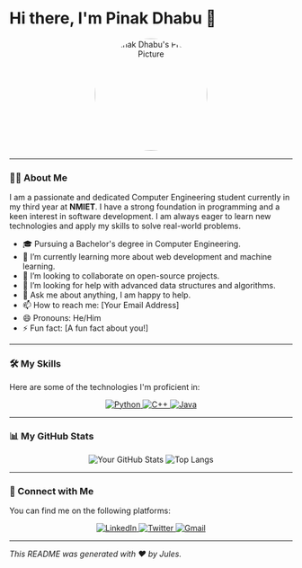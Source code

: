 # Hi there, I'm Pinak Dhabu 👋

<div align="center">
  <img src="https://your-image-url.com/profile-picture.png" alt="Pinak Dhabu's Profile Picture" width="200" height="200" style="border-radius:50%;"/>
</div>

---

### 👨‍💻 About Me

I am a passionate and dedicated Computer Engineering student currently in my third year at **NMIET**. I have a strong foundation in programming and a keen interest in software development. I am always eager to learn new technologies and apply my skills to solve real-world problems.

- 🎓 Pursuing a Bachelor's degree in Computer Engineering.
- 🌱 I’m currently learning more about web development and machine learning.
- 👯 I’m looking to collaborate on open-source projects.
- 🤔 I’m looking for help with advanced data structures and algorithms.
- 💬 Ask me about anything, I am happy to help.
- 📫 How to reach me: [Your Email Address]
- 😄 Pronouns: He/Him
- ⚡ Fun fact: [A fun fact about you!]

---

### 🛠️ My Skills

Here are some of the technologies I'm proficient in:

<p align="center">
  <a href="https://www.python.org" target="_blank">
    <img src="https://img.shields.io/badge/Python-3776AB?style=for-the-badge&logo=python&logoColor=white" alt="Python"/>
  </a>
  <a href="https://isocpp.org/" target="_blank">
    <img src="https://img.shields.io/badge/C%2B%2B-00599C?style=for-the-badge&logo=c%2B%2B&logoColor=white" alt="C++"/>
  </a>
  <a href="https://www.java.com" target="_blank">
    <img src="https://img.shields.io/badge/Java-ED8B00?style=for-the-badge&logo=java&logoColor=white" alt="Java"/>
  </a>
</p>

---

### 📊 My GitHub Stats

<p align="center">
  <img src="https://github-readme-stats.vercel.app/api?username=your-github-username&show_icons=true&theme=radical" alt="Your GitHub Stats" />
  <img src="https://github-readme-stats.vercel.app/api/top-langs/?username=your-github-username&layout=compact&theme=radical" alt="Top Langs" />
</p>

---

### 🤝 Connect with Me

You can find me on the following platforms:

<p align="center">
  <a href="https://www.linkedin.com/in/your-linkedin-profile/" target="_blank">
    <img src="https://img.shields.io/badge/LinkedIn-0077B5?style=for-the-badge&logo=linkedin&logoColor=white" alt="LinkedIn"/>
  </a>
  <a href="https://twitter.com/your-twitter-handle" target="_blank">
    <img src="https://img.shields.io/badge/Twitter-1DA1F2?style=for-the-badge&logo=twitter&logoColor=white" alt="Twitter"/>
  </a>
  <a href="mailto:your.email@example.com" target="_blank">
    <img src="https://img.shields.io/badge/Gmail-D14836?style=for-the-badge&logo=gmail&logoColor=white" alt="Gmail"/>
  </a>
</p>

---

*This README was generated with ❤️ by Jules.*
